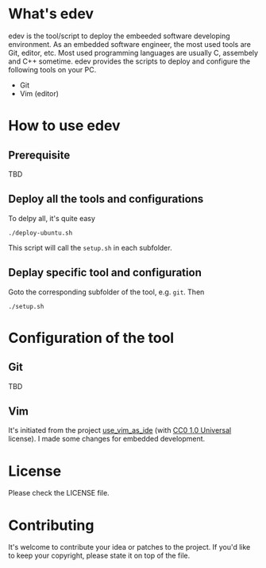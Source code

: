 # What's edev
edev is the tool/script to deploy the embeeded software developing environment.
As an embedded software engineer, the most used tools are Git, editor, etc. Most used programming languages are usually C, assembely and C++ sometime.
edev provides the scripts to deploy and configure the following tools on your PC.
- Git
- Vim (editor)

# How to use edev
## Prerequisite
TBD

## Deploy all the tools and configurations
To delpy all, it's quite easy

`./deploy-ubuntu.sh`

This script will call the `setup.sh` in each subfolder.

## Deplay specific tool and configuration
Goto the corresponding subfolder of the tool, e.g. `git`. Then

`./setup.sh`

# Configuration of the tool
## Git
TBD

## Vim
It's initiated from the project [use_vim_as_ide](https://github.com/yangyangwithgnu/use_vim_as_ide) (with [CC0 1.0 Universal](https://creativecommons.org/publicdomain/zero/1.0/) license).
I made some changes for embedded development.

# License
Please check the LICENSE file.

# Contributing
It's welcome to contribute your idea or patches to the project.
If you'd like to keep your copyright, please state it on top of the file.
